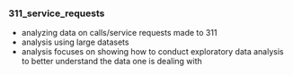 ### 311_service_requests
- analyzing data on calls/service requests made to 311
- analysis using large datasets
- analysis focuses on showing how to conduct exploratory data analysis to better understand the data one is dealing with
